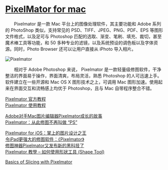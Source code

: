 # [PixelMator for mac](http://www.pc6.com/mac/112467.html)

　　Pixelmator 是一款 Mac 平台上的图像处理软件，其主要功能和 Adobe 系列的 PhotoShop 类似，支持常见的 PSD、TIFF、JPEG、PNG、PDF、EPS 等图形文件格式，以及足可与 Photoshop 匹配的选取、渐变、笔刷、填充、裁切，甚至魔术棒工具等功能，和 50 多种专业的滤镜，以及系统预设的调色板以及字体资源。同时，Photo Browser 还可以让用户直接从 iPhoto 导入相片。

![Pixelmator](http://pic.pc6.com/up/2014-5/14008268263609632.jpg)

　　相对于 Adobe Photoshop 来说， Pixelmator 是一款轻量级修图软件，干净整洁的界面易于操作，界面清爽，布局灵活，熟悉 Photoshop 的人可迅速上手。软件建立在一些开源和 Mac OS X 图形技术之上，可调用 Mac 图形加速。使用起来在界面交互和流畅感上均优于 Photoshop，且与 Mac 自带程序整合不错。



[Pixelmator 官方教程](http://www.youku.com/playlist_show/id_22561811.html)  
[Pixelmator 使用教程](http://www.vipcn.com/shoujisoft/shoujizixun/394775.html)

[Adobe对手Mac图片编辑器Pixelmator成长的故事](http://iphone.tgbus.com/news/class/201311/20131111092452.shtml)  
[Pixelmator：从此修图不再叫做 “PS”](http://www.waerfa.com/pixelmator-review-again)

[Pixelmator for iOS：掌上的图片设计之王](http://www.waerfa.com/pixelmator-for-ios-full-review)  
[令iPad更强大的修图软件：《Pixelmator》](http://game.feng.com/game/infoDetail/2015-01-01/make_ipad_more_powerful_graphic_software_pixelmator__85070.shtml)  
[修图神器Pixelmator又发布新的黑科技了](http://www.cocoachina.com/industry/20150715/12598.html)  
[Pixelmator 教學 – 如何使用形狀工具 (Shape Tool)](http://appleday.cc/archives/562)

[Basics of Slicing with Pixelmator](http://abduzeedo.com/basics-slicing-pixelmator)  
